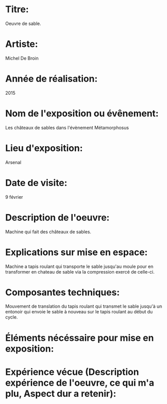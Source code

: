 # Titre:
Oeuvre de sable.
# Artiste:
Michel De Broin
# Année de réalisation:
2015
# Nom de l'exposition ou évênement:
Les châteaux de sables dans l'évènement Métamorphosus
# Lieu d'exposition:
Arsenal
# Date de visite:
9 février
# Description de l'oeuvre:
Machine qui fait des châteaux de sables.
# Explications sur mise en espace:
Machine a tapis roulant qui transporte le sable jusqu'au moule pour en transformer en chateau de sable via la compression exercé de celle-ci. 
# Composantes techniques:
Mouvement de translation du tapis roulant qui transmet le sable jusqu'à un entonoir qui envoie le sable à nouveau sur le tapis roulant au début du cycle.
# Éléments nécéssaire pour mise en exposition:
# Expérience vécue (Description expérience de l'oeuvre, ce qui m'a plu, Aspect dur a retenir):
